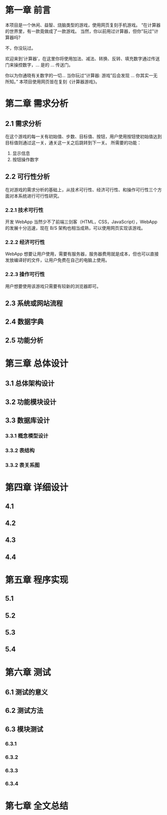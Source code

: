 # 第一章 前言

本项目是一个休闲、益智、烧脑类型的游戏，使用网页复刻手机游戏。
“在计算器的世界里，有一款竟做成了一款游戏。
当然，你以前用过计算器，但你"玩过"计算器吗?

不，你没玩过。

欢迎来到‘计算器’，在这里你将使用加法、减法、转换、反转、填充数字通过传送门来操控数字，... 是的 ... 传送门。

你以为你通晓有关数字的一切... 当你玩过“计算器: 游戏”后会发现 ... 你其实一无所知。”
本项目使用网页皆在复刻《计算器游戏》。

# 第二章 需求分析

## 2.1 需求分析

在这个游戏的每一关有初始值、步数、目标值、按钮，用户使用按钮使初始值达到目标值则通过这一关，通关这一关之后跳转到下一关。
所需要的功能：

1. 显示信息
2. 按钮操作数字

## 2.2 可行性分析

在对游戏的需求分析的基础上，从技术可行性、经济可行性、和操作可行性三个方面对本系统进行可行性研究。

### 2.2.1 技术可行性

开发 WebApp 当然少不了前端三剑客（HTML，CSS，JavaScript），WebApp 的发展十分迅速，现在 B/S 架构也相当成熟，可以使用网页实现该游戏。

### 2.2.2 经济可行性

WebApp 想要让用户使用，需要有服务器，服务器费用就是成本，但也可以直接发放编译好的文件，让用户免费在自己的电脑上使用。

### 2.2.3 操作可行性

用户想要使用该游戏只需要有较新的浏览器即可。

## 2.3 系统或网站流程

## 2.4 数据字典

## 2.5 功能分析

# 第三章 总体设计

## 3.1 总体架构设计

## 3.2 功能模块设计

## 3.3 数据库设计

### 3.3.1 概念模型设计

### 3.3.2 表结构

### 3.3.2 表关系图

# 第四章 详细设计

## 4.1

## 4.2

## 4.3

## 4.4

# 第五章 程序实现

## 5.1

## 5.2

## 5.3

## 5.4

# 第六章 测试

## 6.1 测试的意义

## 6.2 测试方法

## 6.3 模块测试

### 6.3.1

### 6.3.2

### 6.3.3

### 6.3.4

# 第七章 全文总结
